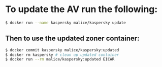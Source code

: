 # To update the AV run the following:

```bash
$ docker run --name kaspersky malice/kaspersky update
```

## Then to use the updated zoner container:

```bash
$ docker commit kaspersky malice/kaspersky:updated
$ docker rm kaspersky # clean up updated container
$ docker run --rm malice/kaspersky:updated EICAR
```
